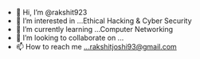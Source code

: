 - 👋 Hi, I’m @rakshit923
- 👀 I’m interested in ...Ethical Hacking & Cyber Security
- 🌱 I’m currently learning ...Computer Networking
- 💞️ I’m looking to collaborate on ...
- 📫 How to reach me ...rakshitjoshi93@gmail.com

<!---
rakshit923/rakshit923 is a ✨ special ✨ repository because its `README.md` (this file) appears on your GitHub profile.
You can click the Preview link to take a look at your changes.
--->
